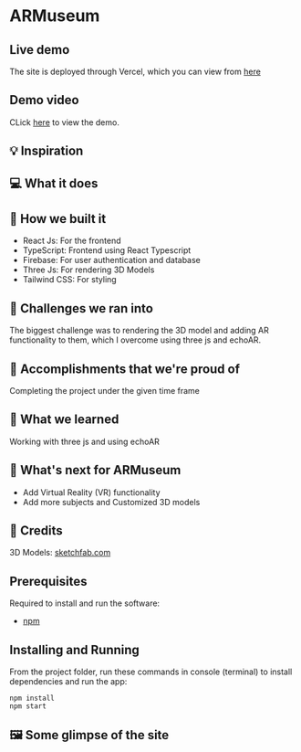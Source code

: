# ARMuseum



## Live demo

The site is deployed through Vercel, which you can view from [here](https://armuseum.vercel.app/)

## Demo video

CLick [here](https://youtu.be/-Td9xLAsitY) to view the demo.

## 💡 Inspiration



## 💻 What it does

## 🔨 How we built it

- React Js: For the frontend
- TypeScript: Frontend using React Typescript
- Firebase: For user authentication and database
- Three Js: For rendering 3D Models
- Tailwind CSS: For styling

## 🧠 Challenges we ran into

The biggest challenge was to rendering the 3D model and adding AR functionality to them, which I overcome using three js and echoAR.

## 🏅 Accomplishments that we're proud of

Completing the project under the given time frame

## 📖 What we learned

Working with three js and using echoAR

## 🚀 What's next for ARMuseum

- Add Virtual Reality (VR) functionality
- Add more subjects and Customized 3D models

## 🤝 Credits

3D Models: [sketchfab.com](https://sketchfab.com)

## Prerequisites

Required to install and run the software:

- [npm](https://www.npmjs.com/get-npm)

## Installing and Running

From the project folder, run these commands in console (terminal) to install dependencies and run the app:

```
npm install
npm start
```

## 🖼️ Some glimpse of the site
